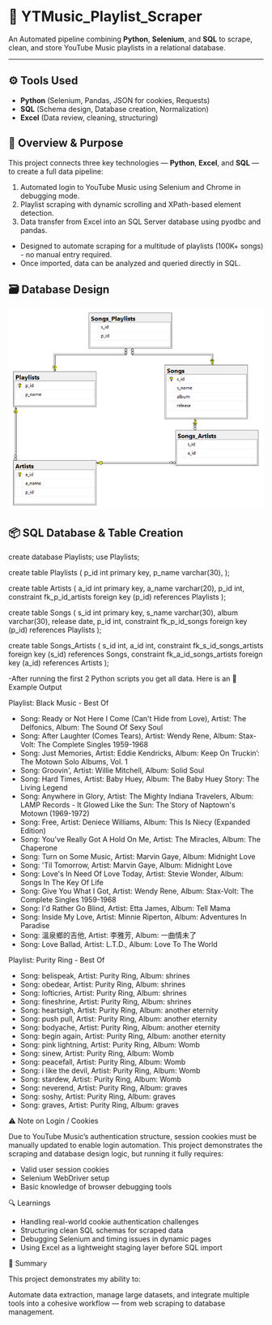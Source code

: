 # 🎵 YTMusic_Playlist_Scraper
An Automated pipeline combining **Python**, **Selenium**, and **SQL** to scrape, clean, and store YouTube Music playlists in a relational database.

---

## ⚙️ Tools Used
- **Python** (Selenium, Pandas, JSON for cookies, Requests)
- **SQL** (Schema design, Database creation, Normalization)
- **Excel** (Data review, cleaning, structuring)

## 🎯 Overview & Purpose

This project connects three key technologies — **Python**, **Excel**, and **SQL** — to create a full data pipeline:
1. Automated login to YouTube Music using Selenium and Chrome in debugging mode.
2. Playlist scraping with dynamic scrolling and XPath-based element detection.
3. Data transfer from Excel into an SQL Server database using pyodbc and pandas.
- Designed to automate scraping for a multitude of playlists (100K+ songs) - no manual entry required.
- Once imported, data can be analyzed and queried directly in SQL.

## 🗃️ Database Design


![Database Diagram](Database_Diagram.png)


## 📦 SQL Database & Table Creation

create database Playlists;
use Playlists;

create table Playlists (
	p_id int primary key,
	p_name	varchar(30),
);

create table Artists (
	a_id int primary key,
	a_name varchar(20),
	p_id int,
	constraint fk_p_id_artists foreign key (p_id) references Playlists
);

create table Songs (
	s_id int primary key,
	s_name varchar(30),
	album varchar(30),
	release date,
	p_id int,
	constraint fk_p_id_songs foreign key (p_id) references Playlists
);

create table Songs_Artists (
	s_id int,
	a_id int,
	constraint fk_s_id_songs_artists foreign key (s_id) references Songs,
	constraint fk_a_id_songs_artists foreign key (a_id) references Artists
);

-After running the first 2 Python scripts you get all data. Here is an
🧠 Example Output

Playlist: Black Music - Best Of
-   Song: Ready or Not Here I Come (Can't Hide from Love), Artist: The Delfonics, Album: The Sound Of Sexy Soul
-   Song: After Laughter (Comes Tears), Artist: Wendy Rene, Album: Stax-Volt: The Complete Singles 1959-1968
-   Song: Just Memories, Artist: Eddie Kendricks, Album: Keep On Truckin’: The Motown Solo Albums, Vol. 1
-   Song: Groovin', Artist: Willie Mitchell, Album: Solid Soul
-   Song: Hard Times, Artist: Baby Huey, Album: The Baby Huey Story: The Living Legend
-   Song: Anywhere in Glory, Artist: The Mighty Indiana Travelers, Album: LAMP Records - It Glowed Like the Sun: The Story of Naptown's Motown (1969-1972)
-   Song: Free, Artist: Deniece Williams, Album: This Is Niecy (Expanded Edition)
-   Song: You've Really Got A Hold On Me, Artist: The Miracles, Album: The Chaperone
-   Song: Turn on Some Music, Artist: Marvin Gaye, Album: Midnight Love
-   Song: 'Til Tomorrow, Artist: Marvin Gaye, Album: Midnight Love
-   Song: Love's In Need Of Love Today, Artist: Stevie Wonder, Album: Songs In The Key Of Life
-   Song: Give You What I Got, Artist: Wendy Rene, Album: Stax-Volt: The Complete Singles 1959-1968
-   Song: I'd Rather Go Blind, Artist: Etta James, Album: Tell Mama
-   Song: Inside My Love, Artist: Minnie Riperton, Album: Adventures In Paradise
-   Song: 溫泉鄉的吉他, Artist: 李雅芳, Album: 一曲情未了
-   Song: Love Ballad, Artist: L.T.D., Album: Love To The World

Playlist: Purity Ring - Best Of
-   Song: belispeak, Artist: Purity Ring, Album: shrines
-   Song: obedear, Artist: Purity Ring, Album: shrines
-   Song: lofticries, Artist: Purity Ring, Album: shrines
-   Song: fineshrine, Artist: Purity Ring, Album: shrines
-   Song: heartsigh, Artist: Purity Ring, Album: another eternity
-   Song: push pull, Artist: Purity Ring, Album: another eternity
-   Song: bodyache, Artist: Purity Ring, Album: another eternity
-   Song: begin again, Artist: Purity Ring, Album: another eternity
-   Song: pink lightning, Artist: Purity Ring, Album: Womb
-   Song: sinew, Artist: Purity Ring, Album: Womb
-   Song: peacefall, Artist: Purity Ring, Album: Womb
-   Song: i like the devil, Artist: Purity Ring, Album: Womb
-   Song: stardew, Artist: Purity Ring, Album: Womb
-   Song: neverend, Artist: Purity Ring, Album: graves
-   Song: soshy, Artist: Purity Ring, Album: graves
-   Song: graves, Artist: Purity Ring, Album: graves

⚠️ Note on Login / Cookies

Due to YouTube Music’s authentication structure, session cookies must be manually updated to enable login automation.
This project demonstrates the scraping and database design logic, but running it fully requires:
- Valid user session cookies
- Selenium WebDriver setup
- Basic knowledge of browser debugging tools

🔍 Learnings

- Handling real-world cookie authentication challenges
- Structuring clean SQL schemas for scraped data
- Debugging Selenium and timing issues in dynamic pages
- Using Excel as a lightweight staging layer before SQL import

💬 Summary

This project demonstrates my ability to:

Automate data extraction, manage large datasets, and integrate multiple tools into a cohesive workflow — from web scraping to database management.
